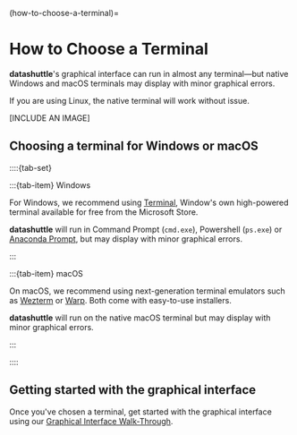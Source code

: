 (how-to-choose-a-terminal)=

# How to Choose a Terminal

**datashuttle**'s graphical interface can run in almost any terminal—but
native Windows and macOS terminals may display with minor graphical errors.

If you are using Linux, the native terminal will work without issue.


[INCLUDE AN IMAGE]

## Choosing a terminal for Windows or macOS

::::{tab-set}

:::{tab-item} Windows

For Windows, we recommend using
[Terminal](https://apps.microsoft.com/detail/9n0dx20hk701?rtc=1&hl=en-gb&gl=GB),
Window's own high-powered terminal available for free from the
Microsoft Store.

**datashuttle** will run in Command Prompt (`cmd.exe`), Powershell (`ps.exe`)
or [Anaconda Prompt](https://docs.anaconda.com/free/anaconda/getting-started/index.html),
but may display with minor graphical errors.

:::

:::{tab-item} macOS

On macOS, we recommend using next-generation terminal emulators such
as [Wezterm](https://wezfurlong.org/wezterm/index.html)
or [Warp](https://warp.dev/).
Both come with easy-to-use installers.

**datashuttle** will run on the native macOS terminal but may display
with minor graphical errors.

:::

::::

## Getting started with the graphical interface

Once you've chosen a terminal, get started with the
graphical interface using our
[Graphical Interface Walk-Through](gui_walkthrough).

